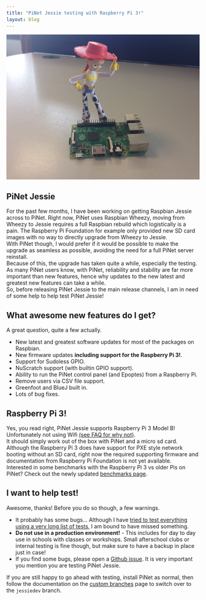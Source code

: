 ```yaml
---
title: "PiNet Jessie testing with Raspberry Pi 3!"
layout: blog
---
```


![](/assets/images/jessie.jpg)

## PiNet Jessie   
For the past few months, I have been working on getting Raspbian Jessie across to PiNet. Right now, PiNet uses Raspbian Wheezy, moving from Wheezy to Jessie requires a full Raspbian rebuild which logistically is a pain. The Raspberry Pi Foundation for example only provided new SD card images with no way to directly upgrade from Wheezy to Jessie.   
With PiNet though, I would prefer if it would be possible to make the upgrade as seamless as possible, avoiding the need for a full PiNet server reinstall.   
Because of this, the upgrade has taken quite a while, especially the testing.    
As many PiNet users know, with PiNet, reliability and stability are far more important than new features, hence why updates to the new latest and greatest new features can take a while.   
So, before releasing PiNet Jessie to the main release channels, I am in need of some help to help test PiNet Jessie!   

## What awesome new features do I get?   
A great question, quite a few actually.   
- New latest and greatest software updates for most of the packages on Raspbian.   
- New firmware updates **including support for the Raspberry Pi 3!**.   
- Support for Sudoless GPIO.    
- NuScratch support (with builtin GPIO support).   
- Ability to run the PiNet control panel (and Epoptes) from a Raspberry Pi.   
- Remove users via CSV file support.   
- Greenfoot and BlueJ built in.   
- Lots of bug fixes.   

## Raspberry Pi 3!    
Yes, you read right, PiNet Jessie supports Raspberry Pi 3 Model B! Unfortunately not using Wifi [(see FAQ for why not)](http://pinet.org.uk/articles/faq.html#does_it_support_wifi).   
It should simply work out of the box with PiNet and a micro sd card. Although the Raspberry Pi 3 does have support for PXE style network booting without an SD card, right now the required supporting firmware and documentation from Raspberry Pi Foundation is not yet available.   
Interested in some benchmarks with the Raspberry Pi 3 vs older Pis on PiNet? Check out the newly updated [benchmarks page](http://pinet.org.uk/articles/advanced/benchmarks.html).   


## I want to help test!    
Awesome, thanks! Before you do so though, a few warnings.   
- It probably has some bugs... Although I have [tried to test everything using a very long list of tests](http://goo.gl/forms/knSsUUXr57), I am bound to have missed something.    
- **Do not use in a production environment!** - This includes for day to day use in schools with classes or workshops. Small afterschool clubs or internal testing is fine though, but make sure to have a backup in place just in case!   
- If you find some bugs, please open a [Github issue](https://github.com/PiNet/PiNet/issues). It is very important you mention you are testing PiNet Jessie.   

If you are still happy to go ahead with testing, install PiNet as normal, then follow the documentation on the [custom branches](http://pinet.org.uk/articles/advanced/custom-branches-repositories.html) page to switch over to the ```jessiedev``` branch.   
